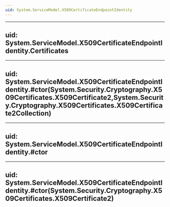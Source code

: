 ```yaml
---
uid: System.ServiceModel.X509CertificateEndpointIdentity
---
```


---
uid: System.ServiceModel.X509CertificateEndpointIdentity.Certificates
---

---
uid: System.ServiceModel.X509CertificateEndpointIdentity.#ctor(System.Security.Cryptography.X509Certificates.X509Certificate2,System.Security.Cryptography.X509Certificates.X509Certificate2Collection)
---

---
uid: System.ServiceModel.X509CertificateEndpointIdentity.#ctor
---

---
uid: System.ServiceModel.X509CertificateEndpointIdentity.#ctor(System.Security.Cryptography.X509Certificates.X509Certificate2)
---
